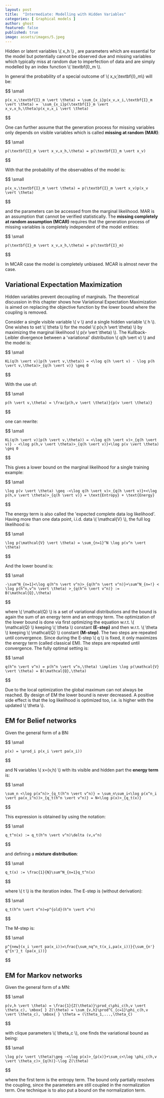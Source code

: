 ```yaml
---
layout: post
title:  "Intermediate: Modelling with Hidden Variables"
categories: [ Graphical models ]
author: ghost
featured: false
published: true
image: assets/images/5.jpeg
---
```


Hidden or latent variables \\( x_h \\) , are parameters which are essential for the model but potentially cannot be observed due and missing variables which typically miss at random due to imperfection of data and are simply modelled by an index function \\( \textbf{I}_m \\). 

In general the probability of a special outcome of \\( x_v,\textbf{I}_m\\) will be:

$$ \small

    p(x_v,\textbf{I}_m \vert \theta) = \sum_{x_i}p(x_v,x_i,\textbf{I}_m \vert \theta) =  \sum_{x_i}p(\textbf{I}_m \vert x_v,x_h,\theta)p(x_v,x_i \vert \theta)
$$

One can further assume that the generation process for missing variables only depends on visible variables which is called **missing at random (MAR)**:

$$ \small

    p(\textbf{I}_m \vert x_v,x_h,\theta) = p(\textbf{I}_m \vert x_v)
$$

With that the probability of the observables of the model is:

$$ \small

    p(x_v,\textbf{I}_m \vert \theta) = p(\textbf{I}_m \vert x_v)p(x_v \vert \theta)
$$

and the parameters can be accessed from the marginal likelihood. MAR is an assumption that cannot be verified statistically.
The **missing completely at random assumption (MCAR)** requires that the generation process of missing variables is completely independent of the model entities:

$$ \small

    p(\textbf{I}_m \vert x_v,x_h,\theta) = p(\textbf{I}_m)
$$

In MCAR case the model is completely unbiased. MCAR is almost never the case.

## Variational Expectation Maximization
Hidden variables prevent decoupling of marginals. The theoretical discussion in this chapter shows how Variational Expectation Maximization is aimed on replacing the objective function by the lower bound where the coupling is removed.

Consider a single visible variable \\( v \\) and a single hidden variable \\( h \\). One wishes to set \\( \theta \\) for the model \\( p(v,h \vert \theta) \\) by maximizing the marginal likelihood \\( p(v \vert \theta) \\). The Kullback-Leibler divergence between a 'variational' distribution \\( q(h \vert v) \\) and the model is:

$$ \small

    KL(q(h \vert v)|p(h \vert v,\theta)) = <\log q(h \vert v) - \log p(h \vert v,\theta)>_{q(h \vert v)} \geq 0
$$

With the use of:

$$ \small

    p(h \vert v,\theta) = \frac{p(h,v \vert \theta)}{p(v \vert \theta)}
$$

one can rewrite:

$$ \small

    KL(q(h \vert v)|p(h \vert v,\theta)) = <\log q(h \vert v)>_{q(h \vert v)} - <\log p(h,v \vert \theta)>_{q(h \vert v)}+\log p(v \vert \theta) \geq 0  
$$

This gives a lower bound on the marginal likelihood for a single training example:

$$ \small

    \log p(v \vert \theta) \geq -<\log q(h \vert v)>_{q(h \vert v)}+<\log p(h,v \vert \theta)>_{q(h \vert v)} = \text{Entropy} + \text{Energy} 
$$

The energy term is also called the 'expected complete data log likelihood'. Having more than one data point, i.i.d. data \\( \mathcal{V} \\), the full log likelihood is:

$$ \small

    \log p(\mathcal{V} \vert \theta) = \sum_{n=1}^N \log p(v^n \vert \theta)  
$$

And the lower bound is:

$$ \small

    -\sum^N_{n=1}<\log q(h^n \vert v^n)>_{q(h^n \vert v^n)}+\sum^N_{n=!} < \log p(h^n,v^n \vert \theta) >_{q(h^n \vert v^n)} := B(\mathcal{Q},\theta) 
$$

where \\( \mathcal{Q} \\) is a set of variational distributions and the bound is again the sum of an energy term and an entropy term. The optimization of the lower bound is done via first optimizing the equation w.r.t. \\( \mathcal{Q} \\) keeping \\( \theta \\) constant **(E-step)** and then w.r.t. \\( \theta \\) keeping \\( \mathcal{Q} \\) constant **(M-step)**. The two steps are repeated until convergence. Since during the E-step \\( q \\) is fixed, it only maximizes the energy term (called classical EM). The steps are repeated until convergence. The fully optimal setting is:

$$ \small

    q(h^n \vert v^n) = p(h^n \vert v^n,\theta) \implies \log p(\mathcal{V} \vert \theta) = B(\mathcal{Q},\theta) 
$$

Due to the local optimization the global maximum can not always be reached. By design of EM the lower bound is never decreased. A positive side effect is that the log likelihood is optimized too, i.e. is higher with the updated \\( \theta \\).

## EM for Belief networks

Given the general form of a BN:

$$ \small

    p(x) = \prod_i p(x_i \vert pa(x_i))
$$

and N variables \\( x=(v,h) \\) with its visible and hidden part the **energy term** is:

$$ \small

    \sum_n <\log p(x^n)>_{q_t(h^n \vert v^n)} = \sum_n\sum_i<\log p(x^n_i \vert pa(x_i^n))>_{q_t(h^n \vert v^n)} = N<\log p(x)>_{q_t(x)}
$$

This expression is obtained by using the notation:

$$ \small

    q_t^n(x) := q_t(h^n \vert v^n)\delta (v,v^n)
$$

and defining a **mixture distribution**:

$$ \small

    q_t(x) := \frac{1}{N}\sum^N_{n=1}q_t^n(x) 
$$

where \\( t \\) is the iteration index. The E-step is (without derivation):

$$ \small

    q_t(h^n \vert v^n)=p^{old}(h^n \vert v^n)
$$

The M-step is:

$$ \small

    p^{new}(x_i \vert pa(x_i))=\frac{\sum_nq^n_t(x_i,pa(x_i))}{\sum_{n'} q^{n'}_t (pa(x_i))}
$$

## EM for Markov networks

Given the general form of a MN:

$$ \small

    p(v,h \vert \theta) = \frac{1}{Z(\theta)}\prod_c\phi_c(h,v \vert \theta_c), \mbox{ } Z(\theta) = \sum_{v,h}\prod^C_{c=1}\phi_c(h,v \vert \theta_c), \mbox{ } \theta = (\theta_1,...,\theta_C)
$$

with clique parameters \\( \theta_c \\), one finds the variational bound as being:

$$ \small

    \log p(v \vert \theta)\geq -<\log p(x)>_{p(x)}+\sum_c<\log \phi_c(h,v \vert \theta_c)>_{q(h)}-\log Z(\theta)
$$

where the first term is the entropy term. The bound only partially resolves the coupling, since the parameters are still coupled in the normalization term. One technique is to also put a bound on the normalization term. 
